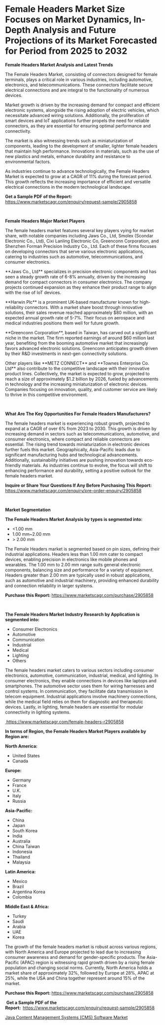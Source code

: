 <p><h1>Female Headers Market Size Focuses on Market Dynamics, In-Depth Analysis and Future Projections of its Market Forecasted for Period from 2025 to 2032</h1></p><p><strong>Female Headers Market Analysis and Latest Trends</strong></p>
<p><p>The Female Headers Market, consisting of connectors designed for female terminals, plays a critical role in various industries, including automotive, electronics, and telecommunications. These connectors facilitate secure electrical connections and are integral to the functionality of numerous devices.</p><p>Market growth is driven by the increasing demand for compact and efficient electronic systems, alongside the rising adoption of electric vehicles, which necessitate advanced wiring solutions. Additionally, the proliferation of smart devices and IoT applications further propels the need for reliable connectors, as they are essential for ensuring optimal performance and connectivity.</p><p>The market is also witnessing trends such as miniaturization of components, leading to the development of smaller, lighter female headers that maintain high performance. Innovations in materials, such as the use of new plastics and metals, enhance durability and resistance to environmental factors.</p><p>As industries continue to advance technologically, the Female Headers Market is expected to grow at a CAGR of 11% during the forecast period. This growth reflects the increasing importance of efficient and versatile electrical connections in the modern technological landscape.</p></p>
<p><strong>Get a Sample PDF of the Report:&nbsp;</strong> <a href="https://www.marketscagr.com/enquiry/request-sample/2905858?utm_campaign=2393&utm_medium=2&utm_source=Github&utm_content=ia&utm_term=12032025&utm_id=female-headers">https://www.marketscagr.com/enquiry/request-sample/2905858</a></p>
<p>&nbsp;</p>
<p><strong>Female Headers Major Market Players</strong></p>
<p><p>The female headers market features several key players vying for market share, with notable companies including Jaws Co., Ltd, Smolex (Scondar Electronic Co., Ltd), Cixi Lanling Electronic Co, Greenconn Corporation, and Shenzhen Forman Precision Industry Co., Ltd. Each of these firms focuses on developing connectors that serve various electronic applications, catering to industries such as automotive, telecommunications, and consumer electronics.</p><p>**Jaws Co., Ltd** specializes in precision electronic components and has seen a steady growth rate of 6-8% annually, driven by the increasing demand for compact connectors in consumer electronics. The company projects continued expansion as they enhance their product range to align with the rise of IoT devices.</p><p>**Harwin Plc** is a prominent UK-based manufacturer known for high-reliability connectors. With a market share boost through innovative solutions, their sales revenue reached approximately $80 million, with an expected annual growth rate of 5-7%. Their focus on aerospace and medical industries positions them well for future growth.</p><p>**Greenconn Corporation**, based in Taiwan, has carved out a significant niche in the market. The firm reported earnings of around $60 million last year, benefiting from the booming automotive market that increasingly favors advanced electronic solutions. Greenconn anticipates growth driven by their R&D investments in next-gen connectivity solutions.</p><p>Other players like **METZ CONNECT** and **Townes Enterprise Co. Ltd** also contribute to the competitive landscape with their innovative product lines. Collectively, the market is expected to grow, projected to reach a size of approximately $1.2 billion by 2026, fueled by advancements in technology and the increasing miniaturization of electronic devices. Companies focusing on innovation, quality, and customer service are likely to thrive in this competitive environment.</p></p>
<p>&nbsp;</p>
<p><strong>What Are The Key Opportunities For Female Headers Manufacturers?</strong></p>
<p><p>The female headers market is experiencing robust growth, projected to expand at a CAGR of over 6% from 2023 to 2030. This growth is driven by increasing demand in sectors such as telecommunications, automotive, and consumer electronics, where compact and reliable connectors are essential. The rising trend towards miniaturization in electronic devices further fuels this market. Geographically, Asia-Pacific leads due to significant manufacturing hubs and technological advancements. Additionally, sustainability initiatives are pushing innovation towards eco-friendly materials. As industries continue to evolve, the focus will shift to enhancing performance and durability, setting a positive outlook for the female headers market.</p></p>
<p><strong>Inquire or Share Your Questions If Any Before Purchasing This Report:</strong> <a href="https://www.marketscagr.com/enquiry/pre-order-enquiry/2905858?utm_campaign=2393&utm_medium=2&utm_source=Github&utm_content=ia&utm_term=12032025&utm_id=female-headers">https://www.marketscagr.com/enquiry/pre-order-enquiry/2905858</a></p>
<p>&nbsp;</p>
<p><strong>Market Segmentation</strong></p>
<p><strong>The Female Headers Market Analysis by types is segmented into:</strong></p>
<p><ul><li><1.00 mm</li><li>1.00 mm~2.00 mm</li><li>> 2.00 mm</li></ul></p>
<p><p>The Female Headers market is segmented based on pin sizes, defining their industrial applications. Headers less than 1.00 mm cater to compact devices, enabling precision in electronics like mobile phones and wearables. The 1.00 mm to 2.00 mm range suits general electronic components, balancing size and performance for a variety of equipment. Headers greater than 2.00 mm are typically used in robust applications, such as automotive and industrial machinery, providing enhanced durability and connection reliability in larger systems.</p></p>
<p><strong>Purchase this Report:&nbsp;</strong><a href="https://www.marketscagr.com/purchase/2905858?utm_campaign=2393&utm_medium=2&utm_source=Github&utm_content=ia&utm_term=12032025&utm_id=female-headers">https://www.marketscagr.com/purchase/2905858</a></p>
<p>&nbsp;</p>
<p><strong>The Female Headers Market Industry Research by Application is segmented into:</strong></p>
<p><ul><li>Consumer Electronics</li><li>Automotive</li><li>Communication</li><li>Industrial</li><li>Medical</li><li>Lighting</li><li>Others</li></ul></p>
<p><p>The female headers market caters to various sectors including consumer electronics, automotive, communication, industrial, medical, and lighting. In consumer electronics, they enable connections in devices like laptops and smartphones. The automotive sector uses them for wiring harnesses and control systems. In communication, they facilitate data transmission in telecom equipment. Industrial applications involve machinery connections, while the medical field relies on them for diagnostic and therapeutic devices. Lastly, in lighting, female headers are essential for modular connectivity in lighting systems.</p></p>
<p><a href="https://www.marketscagr.com/female-headers-r2905858?utm_campaign=2393&utm_medium=2&utm_source=Github&utm_content=ia&utm_term=12032025&utm_id=female-headers">&nbsp;https://www.marketscagr.com/female-headers-r2905858</a></p>
<p><strong>In terms of Region, the Female Headers Market Players available by Region are:</strong></p>
<p>
    <p> <strong> North America: </strong>
        <ul>
            <li>United States</li>
            <li>Canada</li>
        </ul>
        </p> 
    <p> <strong> Europe: </strong>
        <ul>
            <li>Germany</li>
            <li>France</li>
            <li>U.K.</li>
            <li>Italy</li>
            <li>Russia</li>
        </ul>
        </p> 
    <p> <strong> Asia-Pacific: </strong>
        <ul>
            <li>China</li>
            <li>Japan</li>
            <li>South Korea</li>
            <li>India</li>
            <li>Australia</li>
            <li>China Taiwan</li>
            <li>Indonesia</li>
            <li>Thailand</li>
            <li>Malaysia</li>
        </ul>
        </p> 
    <p> <strong> Latin America: </strong>
        <ul>
            <li>Mexico</li>
            <li>Brazil</li>
            <li>Argentina Korea</li>
            <li>Colombia</li>
        </ul>
        </p> 
    <p> <strong> Middle East & Africa: </strong>
        <ul>
            <li>Turkey</li>
            <li>Saudi</li>
            <li>Arabia</li>
            <li>UAE</li>
            <li>Korea</li>
        </ul>
    </p>
    </p>
<p><p>The growth of the female headers market is robust across various regions, with North America and Europe projected to lead due to increasing consumer awareness and demand for gender-specific products. The Asia-Pacific (APAC) region is witnessing rapid growth driven by a rising female population and changing social norms. Currently, North America holds a market share of approximately 32%, followed by Europe at 28%, APAC at 25%, while the USA and China together represent around 15% of the market.</p></p>
<p><strong>Purchase this Report: </strong><a href="https://www.marketscagr.com/purchase/2905858?utm_campaign=2393&utm_medium=2&utm_source=Github&utm_content=ia&utm_term=12032025&utm_id=female-headers">https://www.marketscagr.com/purchase/2905858</a></p>
<p>&nbsp;<strong>Get a Sample PDF of the Report:&nbsp;&nbsp;</strong><a href="https://www.marketscagr.com/enquiry/request-sample/2905858?utm_campaign=2393&utm_medium=2&utm_source=Github&utm_content=ia&utm_term=12032025&utm_id=female-headers">https://www.marketscagr.com/enquiry/request-sample/2905858</a></p>
<p><strong></strong></p>
<p><p><a href="https://github.com/gripeluigstt/Market-Research-Report-List-1/blob/main/java-content-management-systems-cms-software-market.md?utm_campaign=2393&utm_medium=2&utm_source=Github&utm_content=ia&utm_term=12032025&utm_id=female-headers">Java Content Management Systems (CMS) Software Market</a></p></p>